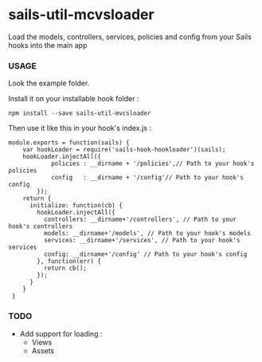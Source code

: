 # sails-util-mcvsloader
Load the models, controllers, services, policies and config from your Sails hooks into the main app 

### USAGE
 Look the example folder.
 
 Install it on your installable hook folder : 
 
```
npm install --save sails-util-mvcsloader
```
 
 Then use it like this in your hook's index.js :
  
```
module.exports = function(sails) {
    var hookLoader = require('sails-hook-hookloader')(sails);
    hookLoader.injectAll({
    		policies : __dirname + '/policies',// Path to your hook's policies
    		config   : __dirname + '/config'// Path to your hook's config
    	});
    return {    
      initialize: function(cb) {
        hookLoader.injectAll({
          controllers: __dirname+'/controllers', // Path to your hook's controllers
          models: __dirname+'/models', // Path to your hook's models
          services: __dirname+'/services', // Path to your hook's services
          config: __dirname+'/config' // Path to your hook's config
        }, function(err) {
          return cb();
        });
      }
    }
 }
```


### TODO
- Add support for loading :
    - Views
    - Assets